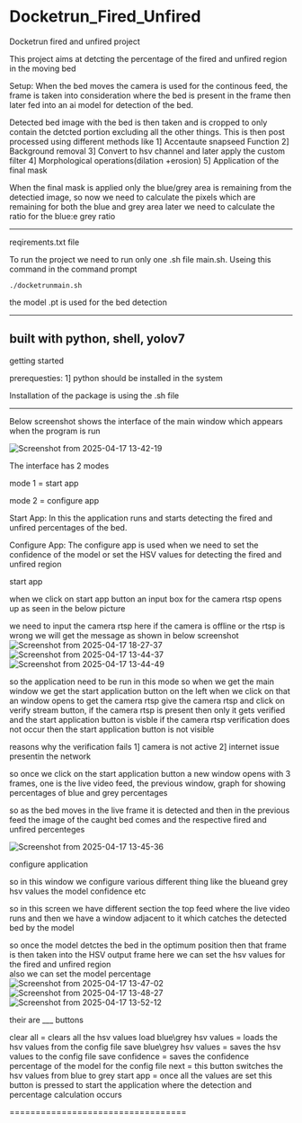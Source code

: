 # Docketrun_Fired_Unfired


Docketrun fired and unfired project 

This project aims at detcting the percentage of the fired and unfired region in the moving bed 

Setup: When the bed moves the camera is used for the continous feed, the frame is taken into consideration where the bed is present in the frame then 
later fed into an ai model for detection of the bed.

Detected bed image with the bed is then taken and is cropped to only contain the detcted portion excluding all the other things. This is then post processed using different methods like
1] Accentaute snapseed Function 
2] Background removal 
3] Convert to hsv channel and later apply the custom filter
4] Morphological operations(dilation +erosion)
5] Application of the final mask 


When the final mask is applied only the blue/grey area  is remaining from the detectied image, so now we need to calculate the pixels which are remaining for both 
the blue and grey area later we need to calculate the ratio for the blue:e grey ratio


----------------------------------------------------------------------------------------------------

reqirements.txt file

To run the project we need to run only one .sh file main.sh. Useing this command in the command prompt
```
./docketrunmain.sh
```

the model .pt is used for the bed detection 


-------------------------------

built with 
python, shell, yolov7
-----------------------------

getting started 

prerequesties:
1] python should be installed in the system

Installation of the package is using the .sh file

---------------------------------

Below screenshot shows the interface of the main window which appears when the program is run

![Screenshot from 2025-04-17 13-42-19](https://github.com/user-attachments/assets/9d7cbf95-de45-4eb5-8e93-68e5cd592ad3)

The interface has 2 modes 

mode 1 = start app

mode 2 = configure app

Start App: In this the application runs and starts detecting the fired and unfired percentages of the bed.

Configure App: The configure app is used when we need to set the confidence of the model or set the HSV values for detecting the fired and unfired region

start app

when we click on start app button an input box for the camera rtsp opens up as seen in the below picture 

we need to input the camera rtsp here if the camera is offline or the rtsp is wrong we will get the message as shown in below screenshot  
![Screenshot from 2025-04-17 18-27-37](https://github.com/user-attachments/assets/18359be0-a99e-4d0d-ac53-ed577a898f4e)
![Screenshot from 2025-04-17 13-44-37](https://github.com/user-attachments/assets/543aa8b5-c78e-4c2d-88bb-90d827aedd5d)
![Screenshot from 2025-04-17 13-44-49](https://github.com/user-attachments/assets/3d028113-1e6b-4d70-927d-0e02364dfcf6)


so the application need to be run in this mode 
so when we get the main window we get the start application button on the left 
when we click on that 
an window opens to get the camera rtsp
give the camera rtsp and click on verify stream button, if the camera rtsp is present then only it gets verified and the start application button is visble 
if the camera rtsp verification does not occur then the start application button is not visible 

 reasons why the verification fails
 1] camera is not active 
 2] internet issue presentin the network 
 
 
so once we click on the start application button a new window opens with 3 frames, one is the live video feed, the previous window, graph for showing 
percentages of blue and grey percentages 

so as the bed moves  in the live frame it is detected and then in the previous feed the image of the caught bed comes and the respective fired and unfired percenteges

![Screenshot from 2025-04-17 13-45-36](https://github.com/user-attachments/assets/d488dbbb-03bc-4387-8a92-32b6182e6f24)





configure application 

so in this window we configure various different thing like the blueand grey hsv values the model confidence etc

so in this screen we have different section the top feed where the live video runs and then we have a window adjacent to it which catches the detected
bed by the model

so once the model detctes the bed in the optimum position then that frame is then taken into the HSV output frame here we can set the hsv values for the 
fired and unfired region   
also we can set the model percentage 
![Screenshot from 2025-04-17 13-47-02](https://github.com/user-attachments/assets/3009fbcb-929a-46b5-8bcf-041789259cf5)
![Screenshot from 2025-04-17 13-48-27](https://github.com/user-attachments/assets/ca8283ff-efca-446a-8724-13633c773480)
![Screenshot from 2025-04-17 13-52-12](https://github.com/user-attachments/assets/9369b66b-dafc-4f5b-b6a2-57d375c44fbc)

their are ___ buttons

clear all = clears all the hsv values 
load blue\grey hsv values = loads the hsv values from the config file
save blue\grey hsv values = saves the hsv values to the config file
save confidence = saves the confidence percentage of the model for the config file
next = this button switches the hsv values from blue to grey 
start app = once all the values are set this button is pressed to start the application where the detection and percentage calculation occurs 


==================================

